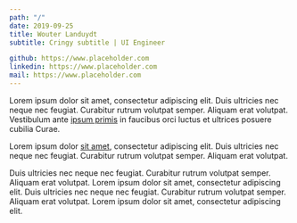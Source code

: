 ```yaml
---
path: "/"
date: 2019-09-25
title: Wouter Landuydt
subtitle: Cringy subtitle | UI Engineer

github: https://www.placeholder.com
linkedin: https://www.placeholder.com
mail: https://www.placeholder.com
---
```


Lorem ipsum dolor sit amet, consectetur adipiscing elit. Duis ultricies nec neque nec feugiat. Curabitur rutrum volutpat semper. Aliquam erat volutpat. Vestibulum ante [ipsum primis](link) in faucibus orci luctus et ultrices posuere cubilia Curae.

Lorem ipsum dolor [sit amet](link), consectetur adipiscing elit. Duis ultricies nec neque nec feugiat. Curabitur rutrum volutpat semper. Aliquam erat volutpat.

Duis ultricies nec neque nec feugiat. Curabitur rutrum volutpat semper. Aliquam erat volutpat. Lorem ipsum dolor sit amet, consectetur adipiscing elit. Duis ultricies nec neque nec feugiat. Curabitur rutrum volutpat semper. Aliquam erat volutpat. Lorem ipsum dolor sit amet, consectetur adipiscing elit.
